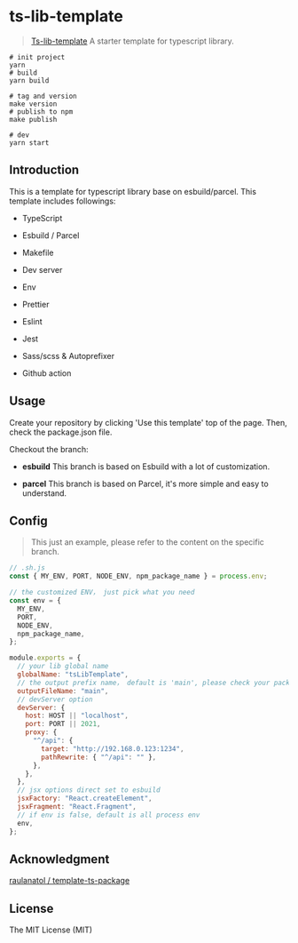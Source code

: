 # ts-lib-template

> [Ts-lib-template](https://github.com/Shirtiny/ts-lib-template) A starter template for typescript library.

```shell
# init project
yarn
# build
yarn build

# tag and version
make version
# publish to npm
make publish

# dev
yarn start
```

## Introduction

This is a template for typescript library base on esbuild/parcel. This template includes followings:

- TypeScript

- Esbuild / Parcel

- Makefile

- Dev server

- Env

- Prettier

- Eslint

- Jest

- Sass/scss & Autoprefixer

- Github action

## Usage

Create your repository by clicking 'Use this template' top of the page. Then, check the package.json file.

Checkout the branch:

- **esbuild** This branch is based on Esbuild with a lot of customization.

- **parcel** This branch is based on Parcel, it's more simple and easy to understand.

## Config

> This just an example, please refer to the content on the specific branch.

```js
// .sh.js
const { MY_ENV, PORT, NODE_ENV, npm_package_name } = process.env;

// the customized ENV， just pick what you need
const env = {
  MY_ENV,
  PORT,
  NODE_ENV,
  npm_package_name,
};

module.exports = {
  // your lib global name
  globalName: "tsLibTemplate",
  // the output prefix name， default is 'main', please check your package.json after this option changed.
  outputFileName: "main",
  // devServer option
  devServer: {
    host: HOST || "localhost",
    port: PORT || 2021,
    proxy: {
      "^/api": {
        target: "http://192.168.0.123:1234",
        pathRewrite: { "^/api": "" },
      },
    },
  },
  // jsx options direct set to esbuild
  jsxFactory: "React.createElement",
  jsxFragment: "React.Fragment",
  // if env is false, default is all process env
  env,
};
```

## Acknowledgment

[raulanatol / template-ts-package](https://github.com/raulanatol/template-ts-package)

## License

The MIT License (MIT)
